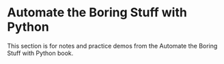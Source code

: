 # Automate the Boring Stuff with Python

This section is for notes and practice demos from the Automate the Boring Stuff with Python book.